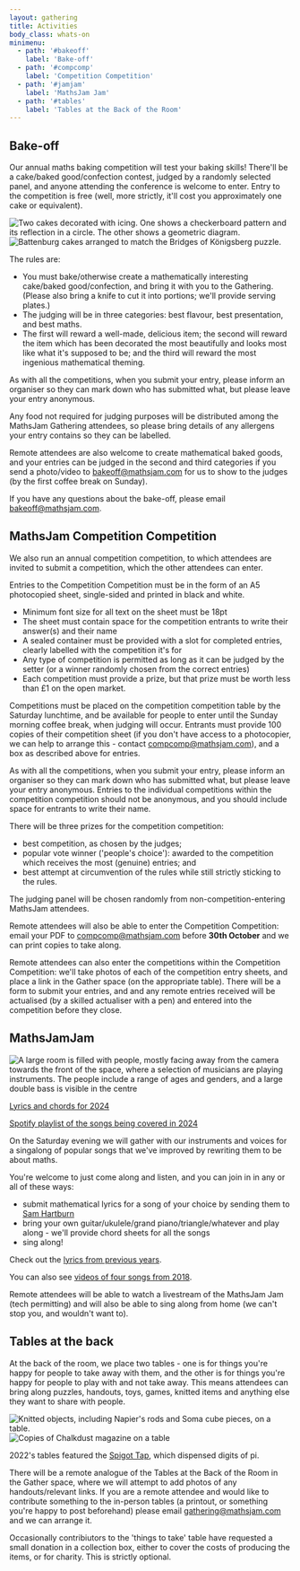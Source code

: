 ```yaml
---
layout: gathering
title: Activities
body_class: whats-on
minimenu:
  - path: '#bakeoff'
    label: 'Bake-off'
  - path: '#compcomp'
    label: 'Competition Competition'
  - path: '#jamjam'
    label: 'MathsJam Jam'
  - path: '#tables'
    label: 'Tables at the Back of the Room'
---
```


<h2 id="bakeoff">Bake-off</h2>

Our annual maths baking competition will test your baking skills! There'll be a cake/baked good/confection contest, judged by a randomly selected panel, and anyone attending the conference is welcome to enter. Entry to the competition is free (well, more strictly, it'll cost you approximately one cake or equivalent).

![Two cakes decorated with icing. One shows a checkerboard pattern and its reflection in a circle. The other shows a geometric diagram.](../../images/Cakes1.jpg)
![Battenburg cakes arranged to match the Bridges of Königsberg puzzle.](../../images/Cakes2.jpg)

The rules are:

- You must bake/otherwise create a mathematically interesting cake/baked good/confection, and bring it with you to the Gathering. (Please also bring a knife to cut it into portions; we'll provide serving plates.)
- The judging will be in three categories: best flavour, best presentation, and best maths.
- The first will reward a well-made, delicious item; the second will reward the item which has been decorated the most beautifully and looks most like what it's supposed to be; and the third will reward the most ingenious mathematical theming.

As with all the competitions, when you submit your entry, please inform an organiser so they can mark down who has submitted what, but please leave your entry anonymous.

Any food not required for judging purposes will be distributed among the MathsJam Gathering attendees, so please bring details of any allergens your entry contains so they can be labelled.

Remote attendees are also welcome to create mathematical baked goods, and your entries can be judged in the second and third categories if you send a photo/video to [bakeoff@mathsjam.com](mailto:bakeoff@mathsjam.com) for us to show to the judges (by the first coffee break on Sunday).

If you have any questions about the bake-off, please email [bakeoff@mathsjam.com](mailto:bakeoff@mathsjam.com).

<h2 id="compcomp">MathsJam Competition Competition</h2>

We also run an annual competition competition, to which attendees are invited to submit a competition, which the other attendees can enter.

Entries to the Competition Competition must be in the form of an A5 photocopied sheet, single-sided and printed in black and white.

- Minimum font size for all text on the sheet must be 18pt
- The sheet must contain space for the competition entrants to write their answer(s) and their name
- A sealed container must be provided with a slot for completed entries, clearly labelled with the competition it's for
- Any type of competition is permitted as long as it can be judged by the setter (or a winner randomly chosen from the correct entries)
- Each competition must provide a prize, but that prize must be worth less than £1 on the open market.

Competitions must be placed on the competition competition table by the Saturday lunchtime, and be available for people to enter until the Sunday morning coffee break, when judging will occur. Entrants must provide 100 copies of their competition sheet (if you don't have access to a photocopier, we can help to arrange this - contact [compcomp@mathsjam.com](mailto:compcomp@mathsjam.com)), and a box as described above for entries.

As with all the competitions, when you submit your entry, please inform an organiser so they can mark down who has submitted what, but please leave your entry anonymous. Entries to the individual competitions within the competition competition should not be anonymous, and you should include space for entrants to write their name.

There will be three prizes for the competition competition:

- best competition, as chosen by the judges;
- popular vote winner ('people's choice'): awarded to the competition which receives the most (genuine) entries; and
- best attempt at circumvention of the rules while still strictly sticking to the rules.

The judging panel will be chosen randomly from non-competition-entering MathsJam attendees.

Remote attendees will also be able to enter the Competition Competition: email your PDF to [compcomp@mathsjam.com](mailto:compcomp@mathsjam.com) before **30th October** and we can print copies to take along.

Remote attendees can also enter the competitions within the Competition Competition: we'll take photos of each of the competition entry sheets, and place a link in the Gather space (on the appropriate table). There will be a form to submit your entries, and and any remote entries received will be actualised (by a skilled actualiser with a pen) and entered into the competition before they close.

<h2 id="jamjam">MathsJamJam</h2>

![A large room is filled with people, mostly facing away from the camera towards the front of the space, where a selection of musicians are playing instruments. The people include a range of ages and genders, and a large double bass is visible in the centre](../../images/Jam.png)

[Lyrics and chords for 2024](https://drive.google.com/drive/folders/1YbqTUzZTeVDd9iz7txMxtqpM5tpN8Cst?usp=drive_link)

[Spotify playlist of the songs being covered in 2024](https://open.spotify.com/playlist/53GM1kbSyyUjpVgsc6x7sc?si=c7c56fae7b724001)

On the Saturday evening we will gather with our instruments and voices for a singalong of popular songs that we've improved by rewriting them to be about maths.

You're welcome to just come along and listen, and you can join in in any or all of these ways:

- submit mathematical lyrics for a song of your choice by sending them to [Sam Hartburn](mailto:sam@samhartburn.co.uk)
- bring your own guitar/ukulele/grand piano/triangle/whatever and play along - we'll provide chord sheets for all the songs
- sing along!

Check out the [lyrics from previous years](https://drive.google.com/file/d/11WAOPrPDRhW_ecBByvCqT1GaW13JQ0gj/view?usp=drive_link).

You can also see [videos of four songs from 2018](https://www.youtube.com/playlist?list=PLRddDv4mCcEXrN_cgWEaiVwtKmyHyfNMn).

Remote attendees will be able to watch a livestream of the MathsJam Jam (tech permitting) and will also be able to sing along from home (we can't stop you, and wouldn't want to).

<h2 id="tables">Tables at the back</h2>

At the back of the room, we place two tables - one is for things you're happy for people to take away with them, and the other is for things you're happy for people to play with and not take away. This means attendees can bring along puzzles, handouts, toys, games, knitted items and anything else they want to share with people.

![Knitted objects, including Napier's rods and Soma cube pieces, on a table.](../../images/TablesAtBack1.jpg)
![Copies of Chalkdust magazine on a table](../../images/TablesAtBack2.jpg)

2022's tables featured the [Spigot Tap](https://youtu.be/LQ1_di1TStc?feature=shared), which dispensed digits of pi.

There will be a remote analogue of the Tables at the Back of the Room in the Gather space, where we will attempt to add photos of any handouts/relevant links. If you are a remote attendee and would like to contribute something to the in-person tables (a printout, or something you're happy to post beforehand) please email [gathering@mathsjam.com](mailto:gathering@mathsjam.com) and we can arrange it.

Occasionally contribiutors to the 'things to take' table have requested a small donation in a collection box, either to cover the costs of producing the items, or for charity. This is strictly optional.

